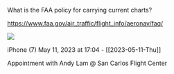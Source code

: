 What is the FAA policy for carrying current charts?

https://www.faa.gov/air_traffic/flight_info/aeronav/faq/

![](<file:///Users/johnoleary/Library/Mobile Documents/iCloud~is~workflow~my~workflows/Documents/Screenshots/2023-05-11 170440.png>)

iPhone (7)
May 11, 2023 at 17:04 - [[2023-05-11-Thu]]

Appointment with Andy  Lam @ San Carlos Flight Center